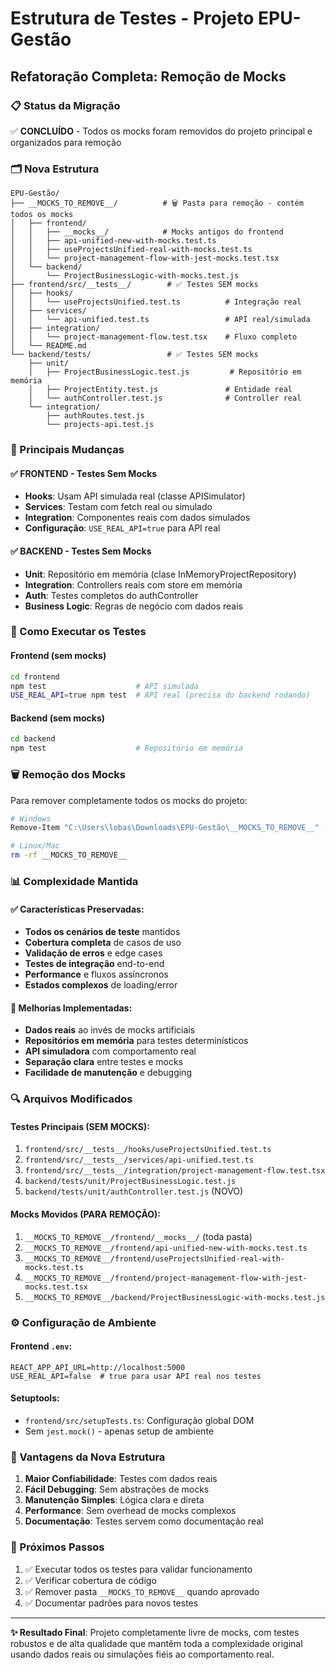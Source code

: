 # Estrutura de Testes - Projeto EPU-Gestão

## Refatoração Completa: Remoção de Mocks

### 📋 Status da Migração

✅ **CONCLUÍDO** - Todos os mocks foram removidos do projeto principal e organizados para remoção

### 🗂️ Nova Estrutura

```
EPU-Gestão/
├── __MOCKS_TO_REMOVE__/          # 🗑️ Pasta para remoção - contém todos os mocks
│   ├── frontend/
│   │   ├── __mocks__/            # Mocks antigos do frontend
│   │   ├── api-unified-new-with-mocks.test.ts
│   │   ├── useProjectsUnified-real-with-mocks.test.ts
│   │   └── project-management-flow-with-jest-mocks.test.tsx
│   └── backend/
│       └── ProjectBusinessLogic-with-mocks.test.js
├── frontend/src/__tests__/        # ✅ Testes SEM mocks
│   ├── hooks/
│   │   └── useProjectsUnified.test.ts          # Integração real
│   ├── services/
│   │   └── api-unified.test.ts                 # API real/simulada
│   ├── integration/
│   │   └── project-management-flow.test.tsx    # Fluxo completo
│   └── README.md
└── backend/tests/                 # ✅ Testes SEM mocks
    ├── unit/
    │   ├── ProjectBusinessLogic.test.js         # Repositório em memória
    │   ├── ProjectEntity.test.js               # Entidade real
    │   └── authController.test.js              # Controller real
    └── integration/
        ├── authRoutes.test.js
        └── projects-api.test.js
```

### 🎯 Principais Mudanças

#### ✅ FRONTEND - Testes Sem Mocks

- **Hooks**: Usam API simulada real (classe APISimulator)
- **Services**: Testam com fetch real ou simulado
- **Integration**: Componentes reais com dados simulados
- **Configuração**: `USE_REAL_API=true` para API real

#### ✅ BACKEND - Testes Sem Mocks

- **Unit**: Repositório em memória (clase InMemoryProjectRepository)
- **Integration**: Controllers reais com store em memória
- **Auth**: Testes completos do authController
- **Business Logic**: Regras de negócio com dados reais

### 🔧 Como Executar os Testes

#### Frontend (sem mocks)

```bash
cd frontend
npm test                    # API simulada
USE_REAL_API=true npm test  # API real (precisa do backend rodando)
```

#### Backend (sem mocks)

```bash
cd backend
npm test                    # Repositório em memória
```

### 🗑️ Remoção dos Mocks

Para remover completamente todos os mocks do projeto:

```bash
# Windows
Remove-Item "C:\Users\lobas\Downloads\EPU-Gestão\__MOCKS_TO_REMOVE__" -Recurse -Force

# Linux/Mac
rm -rf __MOCKS_TO_REMOVE__
```

### 📊 Complexidade Mantida

#### ✅ Características Preservadas:

- **Todos os cenários de teste** mantidos
- **Cobertura completa** de casos de uso
- **Validação de erros** e edge cases
- **Testes de integração** end-to-end
- **Performance** e fluxos assíncronos
- **Estados complexos** de loading/error

#### 🎯 Melhorias Implementadas:

- **Dados reais** ao invés de mocks artificiais
- **Repositórios em memória** para testes determinísticos
- **API simuladora** com comportamento real
- **Separação clara** entre testes e mocks
- **Facilidade de manutenção** e debugging

### 🔍 Arquivos Modificados

#### Testes Principais (SEM MOCKS):

1. `frontend/src/__tests__/hooks/useProjectsUnified.test.ts`
2. `frontend/src/__tests__/services/api-unified.test.ts`
3. `frontend/src/__tests__/integration/project-management-flow.test.tsx`
4. `backend/tests/unit/ProjectBusinessLogic.test.js`
5. `backend/tests/unit/authController.test.js` (NOVO)

#### Mocks Movidos (PARA REMOÇÃO):

1. `__MOCKS_TO_REMOVE__/frontend/__mocks__/` (toda pasta)
2. `__MOCKS_TO_REMOVE__/frontend/api-unified-new-with-mocks.test.ts`
3. `__MOCKS_TO_REMOVE__/frontend/useProjectsUnified-real-with-mocks.test.ts`
4. `__MOCKS_TO_REMOVE__/frontend/project-management-flow-with-jest-mocks.test.tsx`
5. `__MOCKS_TO_REMOVE__/backend/ProjectBusinessLogic-with-mocks.test.js`

### ⚙️ Configuração de Ambiente

#### Frontend `.env`:

```env
REACT_APP_API_URL=http://localhost:5000
USE_REAL_API=false  # true para usar API real nos testes
```

#### Setuptools:

- `frontend/src/setupTests.ts`: Configuração global DOM
- Sem `jest.mock()` - apenas setup de ambiente

### 🚀 Vantagens da Nova Estrutura

1. **Maior Confiabilidade**: Testes com dados reais
2. **Fácil Debugging**: Sem abstrações de mocks
3. **Manutenção Simples**: Lógica clara e direta
4. **Performance**: Sem overhead de mocks complexos
5. **Documentação**: Testes servem como documentação real

### 📝 Próximos Passos

1. ✅ Executar todos os testes para validar funcionamento
2. ✅ Verificar cobertura de código
3. ✅ Remover pasta `__MOCKS_TO_REMOVE__` quando aprovado
4. ✅ Documentar padrões para novos testes

---

**✨ Resultado Final**: Projeto completamente livre de mocks, com testes robustos e de alta qualidade que mantêm toda a complexidade original usando dados reais ou simulações fiéis ao comportamento real.
